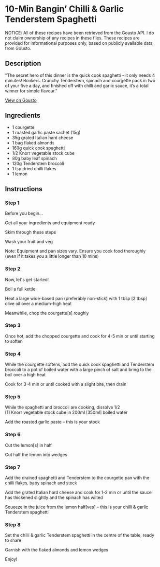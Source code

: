 # 10-Min Bangin’ Chilli & Garlic Tenderstem Spaghetti

NOTICE: All of these recipes have been retrieved from the Gousto API. I do not claim ownership of any recipes in these files. These recipes are provided for informational purposes only, based on publicly available data from Gousto.

## Description

"The secret hero of this dinner is the quick cook spaghetti – it only needs 4 minutes! Bonkers. Crunchy Tenderstem, spinach and courgette pack in two of your five a day, and finished off with chilli and garlic sauce, it’s a total winner for simple flavour."

[View on Gousto](https://www.gousto.co.uk/recipes/cookbook/10-min-bangin-chilli-garlic-tenderstem-spaghetti)

## Ingredients

- 1 courgette
- 1 roasted garlic paste sachet (15g)
- 35g grated Italian hard cheese
- 1 bag flaked almonds
- 160g quick cook spaghetti
- 1/2 Knorr vegetable stock cube
- 80g baby leaf spinach
- 120g Tenderstem broccoli
- 1 tsp dried chilli flakes
- 1 lemon

## Instructions


### Step 1

Before you begin...


Get all your ingredients and equipment ready


Skim through these steps


Wash your fruit and veg


Note: <span class="text-highlight">Equipment</span> and pan sizes vary. Ensure you cook food thoroughly (even if it takes you a little longer than 10 mins)


### Step 2

Now, let's get started!


Boil a full kettle


Heat a large wide-based pan (preferably non-stick) with 1 tbsp <span class="text-danger">[2 tbsp]</span> olive oil over a medium-high heat


Meanwhile, chop the courgette<span class="text-danger">[s]</span> roughly


### Step 3

Once hot, add the chopped courgette and cook for 4-5 min or until starting to soften


### Step 4

While the courgette softens, add the quick cook spaghetti and <span class="text-highlight">T</span>enderstem broccoli to a pot of boiled water with a large pinch of salt and bring to the boil over a high heat


Cook for 3-4 min or until cooked with a slight bite, then drain


### Step 5

While the spaghetti and broccoli are cooking, dissolve 1/2 <span class="text-danger">[1]</span> Knorr vegetable stock cube in 200ml<span class="text-danger"> [350ml]</span> boiled water


Add the roasted garlic paste – this is your stock


### Step 6

Cut the lemon<span class="text-danger">[s]</span> in half


Cut half the lemon into wedges


### Step 7

Add the drained spaghetti and Tenderstem to the <span class="text-highlight">courgette</span> pan with the chilli flakes, baby spinach and stock 


Add the grated Italian hard cheese and cook for 1-2 min or until the sauce has thickened slightly and the spinach has wilted


Squeeze in the juice from the lemon half<span class="text-danger">[ves]</span> <span class="text-highlight">– this is your</span> chilli &amp; garlic Tenderstem spaghetti

### Step 8

Set the chilli &amp; garlic Tenderstem spaghetti in the centre of the table, ready to share


Garnish with the flaked almonds and lemon wedges


Enjoy!

